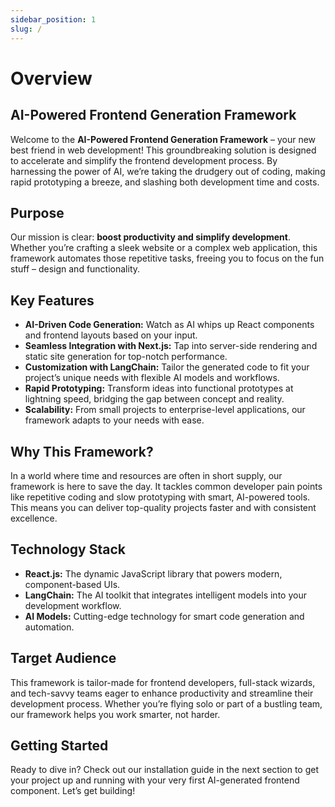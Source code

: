 ```yaml
---
sidebar_position: 1
slug: /
---
```


# Overview

## AI-Powered Frontend Generation Framework

Welcome to the **AI-Powered Frontend Generation Framework** – your new best friend in web development! This groundbreaking solution is designed to accelerate and simplify the frontend development process. By harnessing the power of AI, we’re taking the drudgery out of coding, making rapid prototyping a breeze, and slashing both development time and costs.

## Purpose

Our mission is clear: **boost productivity and simplify development**. Whether you’re crafting a sleek website or a complex web application, this framework automates those repetitive tasks, freeing you to focus on the fun stuff – design and functionality.

## Key Features

- **AI-Driven Code Generation:** Watch as AI whips up React components and frontend layouts based on your input.
- **Seamless Integration with Next.js:** Tap into server-side rendering and static site generation for top-notch performance.
- **Customization with LangChain:** Tailor the generated code to fit your project’s unique needs with flexible AI models and workflows.
- **Rapid Prototyping:** Transform ideas into functional prototypes at lightning speed, bridging the gap between concept and reality.
- **Scalability:** From small projects to enterprise-level applications, our framework adapts to your needs with ease.

## Why This Framework?

In a world where time and resources are often in short supply, our framework is here to save the day. It tackles common developer pain points like repetitive coding and slow prototyping with smart, AI-powered tools. This means you can deliver top-quality projects faster and with consistent excellence.

## Technology Stack

- **React.js:** The dynamic JavaScript library that powers modern, component-based UIs.
- **LangChain:** The AI toolkit that integrates intelligent models into your development workflow.
- **AI Models:** Cutting-edge technology for smart code generation and automation.

## Target Audience

This framework is tailor-made for frontend developers, full-stack wizards, and tech-savvy teams eager to enhance productivity and streamline their development process. Whether you’re flying solo or part of a bustling team, our framework helps you work smarter, not harder.

## Getting Started

Ready to dive in? Check out our installation guide in the next section to get your project up and running with your very first AI-generated frontend component. Let’s get building!



